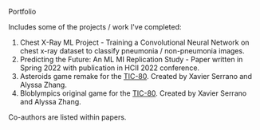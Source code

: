 Portfolio

Includes some of the projects / work I've completed:

1) Chest X-Ray ML Project - Training a Convolutional Neural Network on chest x-ray dataset to classify pneumonia / non-pneumonia images.
2) Predicting the Future: An ML MI Replication Study - Paper written in Spring 2022 with publication in HCII 2022 conference.
3) Asteroids game remake for the [TIC-80](https://tic80.com/learn). Created by Xavier Serrano and Alyssa Zhang.
4) Bloblympics original game for the [TIC-80](https://tic80.com/learn). Created by Xavier Serrano and Alyssa Zhang.

Co-authors are listed within papers.
